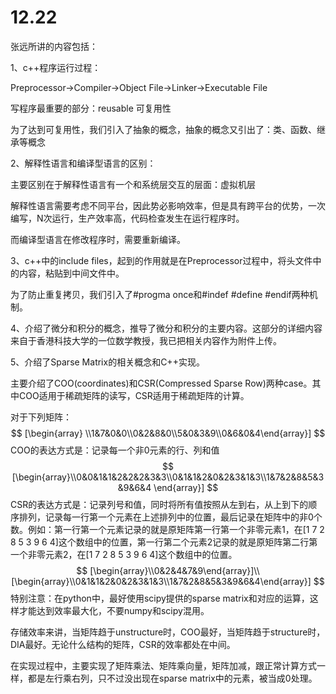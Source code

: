 # 12.22

张远所讲的内容包括：

1、c++程序运行过程：

Preprocessor->Compiler->Object File->Linker->Executable File

写程序最重要的部分：reusable 可复用性

为了达到可复用性，我们引入了抽象的概念，抽象的概念又引出了：类、函数、继承等概念

2、解释性语言和编译型语言的区别：

主要区别在于解释性语言有一个和系统层交互的层面：虚拟机层

解释性语言需要考虑不同平台，因此势必影响效率，但是具有跨平台的优势，一次编写，N次运行，生产效率高，代码检查发生在运行程序时。

而编译型语言在修改程序时，需要重新编译。

3、c++中的include files，起到的作用就是在Preprocessor过程中，将头文件中的内容，粘贴到中间文件中。

为了防止重复拷贝，我们引入了#progma once和#indef #define #endif两种机制。

4、介绍了微分和积分的概念，推导了微分和积分的主要内容。这部分的详细内容来自于香港科技大学的一位数学教授，我已把相关内容作为附件上传。

5、介绍了Sparse Matrix的相关概念和C++实现。

主要介绍了COO(coordinates)和CSR(Compressed Sparse Row)两种case。其中COO适用于稀疏矩阵的读写，CSR适用于稀疏矩阵的计算。

对于下列矩阵：
$$
[\begin{array} \\1&7&0&0\\0&2&8&0\\5&0&3&9\\0&6&0&4\end{array}]
$$
COO的表达方式是：记录每一个非0元素的行、列和值
$$
[\begin{array}\\0&0&1&1&2&2&2&3&3\\0&1&1&2&0&2&3&1&3\\1&7&2&8&5&3&9&6&4 \end{array}]
$$
CSR的表达方式是：记录列号和值，同时将所有值按照从左到右，从上到下的顺序排列，记录每一行第一个元素在上述排列中的位置，最后记录在矩阵中的非0个数。例如：第一行第一个元素记录的就是原矩阵第一行第一个非零元素1，在[1 7 2 8 5 3 9 6 4]这个数组中的位置，第一行第二个元素2记录的就是原矩阵第二行第一个非零元素2，在[1 7 2 8 5 3 9 6 4]这个数组中的位置。
$$
[\begin{array}\\0&2&4&7&9\end{array}]\\
[\begin{array}\\0&1&1&2&0&2&3&1&3\\1&7&2&8&5&3&9&6&4\end{array}]
$$
特别注意：在python中，最好使用scipy提供的sparse matrix和对应的运算，这样才能达到效率最大化，不要numpy和scipy混用。

存储效率来讲，当矩阵趋于unstructure时，COO最好，当矩阵趋于structure时，DIA最好。无论什么结构的矩阵，CSR的效率都处在中间。

在实现过程中，主要实现了矩阵乘法、矩阵乘向量，矩阵加减，跟正常计算方式一样，都是左行乘右列，只不过没出现在sparse matrix中的元素，被当成0处理。

